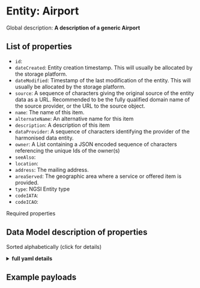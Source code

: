 Entity: Airport
===============


Global description: **A description of a generic Airport**


## List of properties


- `id`:   
- `dateCreated`: Entity creation timestamp. This will usually be allocated by the storage platform.  
- `dateModified`: Timestamp of the last modification of the entity. This will usually be allocated by the storage platform.  
- `source`: A sequence of characters giving the original source of the entity data as a URL. Recommended to be the fully qualified domain name of the source provider, or the URL to the source object.  
- `name`: The name of this item.  
- `alternateName`: An alternative name for this item  
- `description`: A description of this item  
- `dataProvider`: A sequence of characters identifying the provider of the harmonised data entity.  
- `owner`: A List containing a JSON encoded sequence of characters referencing the unique Ids of the owner(s)  
- `seeAlso`:   
- `location`:   
- `address`: The mailing address.  
- `areaServed`: The geographic area where a service or offered item is provided.  
- `type`: NGSI Entity type  
- `codeIATA`:   
- `codeICAO`:   

Required properties
## Data Model description of properties

Sorted alphabetically (click for details)
<details><summary><strong>full yaml details</strong></summary>  
```yaml
{'id': {'anyOf': [{'type': 'string', 'minLength': 1, 'maxLength': 256, 'pattern': '^[\\w\\-\\.\\{\\}\\$\\+\\*\\[\\]`|~^@!,:\\\\]+$', 'description': 'Property. Identifier format of any NGSI entity'}, {'type': 'string', 'format': 'uri', 'description': 'Property. Identifier format of any NGSI entity'}]}, 'dateCreated': {'type': 'string', 'format': 'date-time', 'x-ngsi': {'type': 'Property'}, 'description': 'Entity creation timestamp. This will usually be allocated by the storage platform.'}, 'dateModified': {'type': 'string', 'format': 'date-time', 'x-ngsi': {'type': 'Property'}, 'description': 'Timestamp of the last modification of the entity. This will usually be allocated by the storage platform.'}, 'source': {'type': 'string', 'x-ngsi': {'type': 'Property'}, 'description': 'A sequence of characters giving the original source of the entity data as a URL. Recommended to be the fully qualified domain name of the source provider, or the URL to the source object.'}, 'name': {'type': 'string', 'x-ngsi': {'type': 'Property'}, 'description': 'The name of this item.'}, 'alternateName': {'type': 'string', 'x-ngsi': {'type': 'Property'}, 'description': 'An alternative name for this item'}, 'description': {'type': 'string', 'x-ngsi': {'type': 'Property'}, 'description': 'A description of this item'}, 'dataProvider': {'type': 'string', 'x-ngsi': {'type': 'Property'}, 'description': 'A sequence of characters identifying the provider of the harmonised data entity.'}, 'owner': {'type': 'array', 'x-ngsi': {'type': 'Property'}, 'description': 'A List containing a JSON encoded sequence of characters referencing the unique Ids of the owner(s)', 'items': {'anyOf': [{'type': 'string', 'minLength': 1, 'maxLength': 256, 'pattern': '^[\\w\\-\\.\\{\\}\\$\\+\\*\\[\\]`|~^@!,:\\\\]+$', 'description': 'Property. Identifier format of any NGSI entity'}, {'type': 'string', 'format': 'uri', 'description': 'Property. Identifier format of any NGSI entity'}]}}, 'seeAlso': {'oneOf': [{'type': 'array', 'minItems': 1, 'items': [{'type': 'string', 'format': 'uri'}]}, {'type': 'string', 'format': 'uri'}]}, 'location': {'$schema': 'http://json-schema.org/draft-07/schema#', '$id': 'https://geojson.org/schema/Geometry.json', 'title': 'GeoJSON Geometry', 'oneOf': [{'title': 'GeoJSON Point', 'type': 'object', 'required': ['type', 'coordinates'], 'properties': {'type': {'type': 'string', 'enum': ['Point']}, 'coordinates': {'type': 'array', 'minItems': 2, 'items': {'type': 'number'}}, 'bbox': {'type': 'array', 'minItems': 4, 'items': {'type': 'number'}}}}, {'title': 'GeoJSON LineString', 'type': 'object', 'required': ['type', 'coordinates'], 'properties': {'type': {'type': 'string', 'enum': ['LineString']}, 'coordinates': {'type': 'array', 'minItems': 2, 'items': {'type': 'array', 'minItems': 2, 'items': {'type': 'number'}}}, 'bbox': {'type': 'array', 'minItems': 4, 'items': {'type': 'number'}}}}, {'title': 'GeoJSON Polygon', 'type': 'object', 'required': ['type', 'coordinates'], 'properties': {'type': {'type': 'string', 'enum': ['Polygon']}, 'coordinates': {'type': 'array', 'items': {'type': 'array', 'minItems': 4, 'items': {'type': 'array', 'minItems': 2, 'items': {'type': 'number'}}}}, 'bbox': {'type': 'array', 'minItems': 4, 'items': {'type': 'number'}}}}, {'title': 'GeoJSON MultiPoint', 'type': 'object', 'required': ['type', 'coordinates'], 'properties': {'type': {'type': 'string', 'enum': ['MultiPoint']}, 'coordinates': {'type': 'array', 'items': {'type': 'array', 'minItems': 2, 'items': {'type': 'number'}}}, 'bbox': {'type': 'array', 'minItems': 4, 'items': {'type': 'number'}}}}, {'title': 'GeoJSON MultiLineString', 'type': 'object', 'required': ['type', 'coordinates'], 'properties': {'type': {'type': 'string', 'enum': ['MultiLineString']}, 'coordinates': {'type': 'array', 'items': {'type': 'array', 'minItems': 2, 'items': {'type': 'array', 'minItems': 2, 'items': {'type': 'number'}}}}, 'bbox': {'type': 'array', 'minItems': 4, 'items': {'type': 'number'}}}}, {'title': 'GeoJSON MultiPolygon', 'type': 'object', 'required': ['type', 'coordinates'], 'properties': {'type': {'type': 'string', 'enum': ['MultiPolygon']}, 'coordinates': {'type': 'array', 'items': {'type': 'array', 'items': {'type': 'array', 'minItems': 4, 'items': {'type': 'array', 'minItems': 2, 'items': {'type': 'number'}}}}}, 'bbox': {'type': 'array', 'minItems': 4, 'items': {'type': 'number'}}}}]}, 'address': {'type': 'object', 'x-ngsi': {'type': 'Property'}, 'description': 'The mailing address.', 'properties': {'streetAddress': {'type': 'string'}, 'addressLocality': {'type': 'string'}, 'addressRegion': {'type': 'string'}, 'addressCountry': {'type': 'string'}, 'postalCode': {'type': 'string'}, 'postOfficeBoxNumber': {'type': 'string'}, 'areaServed': {'type': 'string'}}}, 'areaServed': {'type': 'string', 'x-ngsi': {'type': 'Property'}, 'description': 'The geographic area where a service or offered item is provided.'}, 'type': {'type': 'string', 'enum': ['Airport'], 'description': 'NGSI Entity type'}, 'codeIATA': {'type': 'string'}, 'codeICAO': {'type': 'string'}}
```
</details>  

## Example payloads  
